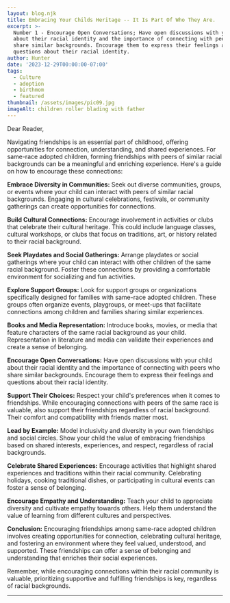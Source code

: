 ```yaml
---
layout: blog.njk
title: Embracing Your Childs Heritage -- It Is Part Of Who They Are.
excerpt: >-
  Number 1 - Encourage Open Conversations; Have open discussions with your child
  about their racial identity and the importance of connecting with peers who
  share similar backgrounds. Encourage them to express their feelings and
  questions about their racial identity.
author: Hunter
date: '2023-12-29T00:00:00-07:00'
tags:
  - Culture
  - adoption
  - birthmom
  - featured
thumbnail: /assets/images/pic09.jpg
imageAlt: children roller blading with father
---
```


Dear Reader,

Navigating friendships is an essential part of childhood, offering opportunities for connection, understanding, and shared experiences. For same-race adopted children, forming friendships with peers of similar racial backgrounds can be a meaningful and enriching experience. Here's a guide on how to encourage these connections:

**Embrace Diversity in Communities:** Seek out diverse communities, groups, or events where your child can interact with peers of similar racial backgrounds. Engaging in cultural celebrations, festivals, or community gatherings can create opportunities for connections.

**Build Cultural Connections:** Encourage involvement in activities or clubs that celebrate their cultural heritage. This could include language classes, cultural workshops, or clubs that focus on traditions, art, or history related to their racial background.

**Seek Playdates and Social Gatherings:** Arrange playdates or social gatherings where your child can interact with other children of the same racial background. Foster these connections by providing a comfortable environment for socializing and fun activities.

**Explore Support Groups:** Look for support groups or organizations specifically designed for families with same-race adopted children. These groups often organize events, playgroups, or meet-ups that facilitate connections among children and families sharing similar experiences.

**Books and Media Representation:** Introduce books, movies, or media that feature characters of the same racial background as your child. Representation in literature and media can validate their experiences and create a sense of belonging.

**Encourage Open Conversations:** Have open discussions with your child about their racial identity and the importance of connecting with peers who share similar backgrounds. Encourage them to express their feelings and questions about their racial identity.

**Support Their Choices:** Respect your child's preferences when it comes to friendships. While encouraging connections with peers of the same race is valuable, also support their friendships regardless of racial background. Their comfort and compatibility with friends matter most.

**Lead by Example:** Model inclusivity and diversity in your own friendships and social circles. Show your child the value of embracing friendships based on shared interests, experiences, and respect, regardless of racial backgrounds.

**Celebrate Shared Experiences:** Encourage activities that highlight shared experiences and traditions within their racial community. Celebrating holidays, cooking traditional dishes, or participating in cultural events can foster a sense of belonging.

**Encourage Empathy and Understanding:** Teach your child to appreciate diversity and cultivate empathy towards others. Help them understand the value of learning from different cultures and perspectives.

**Conclusion:**
Encouraging friendships among same-race adopted children involves creating opportunities for connection, celebrating cultural heritage, and fostering an environment where they feel valued, understood, and supported. These friendships can offer a sense of belonging and understanding that enriches their social experiences.

Remember, while encouraging connections within their racial community is valuable, prioritizing supportive and fulfilling friendships is key, regardless of racial backgrounds.

---

